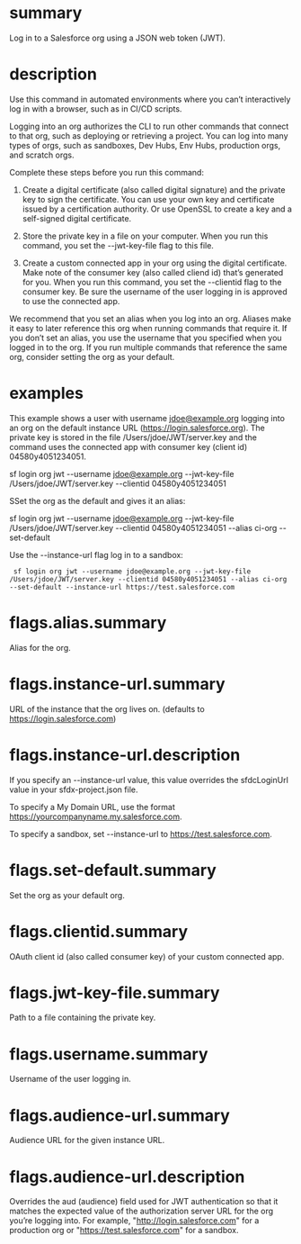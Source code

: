 # summary

Log in to a Salesforce org using a JSON web token (JWT).

# description

Use this command in automated environments where you can’t interactively log in with a browser, such as in CI/CD scripts. 
 
Logging into an org authorizes the CLI to run other commands that connect to that org, such as deploying or retrieving a project. You can log into many types of orgs, such as sandboxes, Dev Hubs, Env Hubs, production orgs, and scratch orgs.  
 
Complete these steps before you run this command: 
 
  1. Create a  digital certificate (also called digital signature) and the private key to sign the certificate. You can use your own key and certificate issued by a certification authority. Or use OpenSSL to create a key and a self-signed digital certificate. 
   
  2. Store the private key in a file on your computer. When you run this command, you set the --jwt-key-file flag to this file.
   
  3. Create a custom connected app in your org using the digital certificate. Make note of the consumer key (also called cliend id) that’s generated for you. When you run this command, you set the --clientid flag to the consumer key. Be sure the username of the user logging in is approved to use the connected app.
 
 We recommend that you set an alias when you log into an org. Aliases make it easy to later reference this org when running commands that require it. If you don’t set an alias, you use the username that you specified when you logged in to the org. If you run multiple commands that reference the same org, consider setting the org as your default.

# examples

This example shows a user with username jdoe@example.org logging into an org on the default instance URL (https://login.salesforce.org). The private key is stored in the file /Users/jdoe/JWT/server.key and the command uses the connected app with consumer key (client id) 04580y4051234051.  
 
   sf login org jwt --username jdoe@example.org --jwt-key-file /Users/jdoe/JWT/server.key --clientid 04580y4051234051
     
SSet the org as the default and gives it an alias:

   sf login org jwt --username jdoe@example.org  --jwt-key-file /Users/jdoe/JWT/server.key --clientid 04580y4051234051  --alias ci-org --set-default
     
Use the --instance-url flag log in to a sandbox:
  
     sf login org jwt --username jdoe@example.org --jwt-key-file /Users/jdoe/JWT/server.key --clientid 04580y4051234051 --alias ci-org --set-default --instance-url https://test.salesforce.com
   
# flags.alias.summary

Alias for the org.

# flags.instance-url.summary

URL of the instance that the org lives on. (defaults to https://login.salesforce.com)

# flags.instance-url.description

If you specify an --instance-url value, this value overrides the sfdcLoginUrl value in your sfdx-project.json file. 
  
To specify a My Domain URL, use the format https://yourcompanyname.my.salesforce.com. 
  
To specify a sandbox, set --instance-url to https://test.salesforce.com.

# flags.set-default.summary

Set the org as your default org.

# flags.clientid.summary

OAuth client id (also called consumer key) of your custom connected app.

# flags.jwt-key-file.summary

Path to a file containing the private key.  

# flags.username.summary

Username of the user logging in.

# flags.audience-url.summary

Audience URL for the given instance URL.

# flags.audience-url.description

Overrides the aud (audience) field used for JWT authentication so that it matches the expected value of the authorization server URL for the org you’re logging into.  For example, "http://login.salesforce.com" for a production org or "https://test.salesforce.com" for a sandbox.

